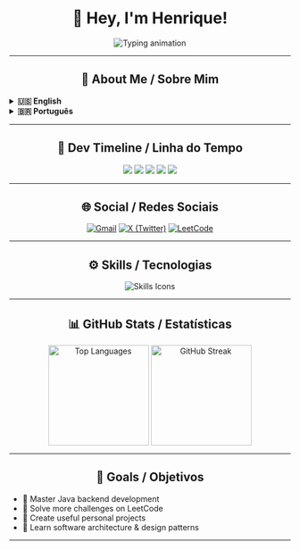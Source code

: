 <h1 align="center">👋 Hey, I'm Henrique!</h1>

<p align="center">
  <img src="https://readme-typing-svg.demolab.com?font=Fira+Code&size=28&pause=2000&color=0D90F2&center=true&width=600&lines=Junior+Backend+Developer;Python+%7C+C%2B%2B+%7C+Java;Tech+Enthusiast+and+Problem+Solver" alt="Typing animation" />
</p>

---

<h2 align="center">📖 About Me / Sobre Mim</h2>

<details>
  <summary><strong>🇺🇸 English</strong></summary>

  Hey! I'm Henrique, a passionate junior backend developer from Brazil. I started learning Python in October 2024 and since then have built several hands-on projects to sharpen my skills. I’m exploring C++ and diving into Java backend development. I’m 16 years old and love problem-solving through code. Building tools, simulations, and experimenting with new tech are my jam!

</details>

<details>
  <summary><strong>🇧🇷 Português</strong></summary>

  Fala aí! Me chamo Henrique, sou um desenvolvedor backend júnior do Brasil. Comecei a estudar Python em outubro de 2024 e desde então fiz vários projetos práticos pra consolidar o aprendizado. Também explorei C++ e estou me aprofundando em Java para backend. Tenho 16 anos e sou apaixonado por resolver problemas com código. Curto criar ferramentas, simulações e testar tecnologias novas.

</details>

---

<h2 align="center">📅 Dev Timeline / Linha do Tempo</h2>

<p align="center">
  <img src="https://img.shields.io/badge/Oct_2024-Started_Python-blue?style=for-the-badge" />
  <img src="https://img.shields.io/badge/Jan_2025-First_Projects-green?style=for-the-badge" />
  <img src="https://img.shields.io/badge/Mar_2025-Explored_CPP-orange?style=for-the-badge" />
  <img src="https://img.shields.io/badge/May_2025-Started_Java-yellow?style=for-the-badge" />
  <img src="https://img.shields.io/badge/Jun_2025-Building_Projects-purple?style=for-the-badge" />
</p>

---

<h2 align="center">🌐 Social / Redes Sociais</h2>

<p align="center">
  <a href="mailto:henriquelsilva911@gmail.com" target="_blank"><img src="https://img.shields.io/badge/Gmail-D14836?style=for-the-badge&logo=gmail&logoColor=white" alt="Gmail" /></a>
  <a href="https://x.com/lemavoos" target="_blank"><img src="https://img.shields.io/badge/X-000000?style=for-the-badge&logo=twitter&logoColor=white" alt="X (Twitter)" /></a>
  <a href="https://leetcode.com/lemavoos" target="_blank"><img src="https://img.shields.io/badge/LeetCode-FFA116?style=for-the-badge&logo=leetcode&logoColor=black" alt="LeetCode" /></a>
</p>

---

<h2 align="center">⚙️ Skills / Tecnologias</h2>

<p align="center">
  <img src="https://skillicons.dev/icons?i=python,cpp,java,sqlite,git,github,vscode,linux" alt="Skills Icons" />
</p>

---

<h2 align="center">📊 GitHub Stats / Estatísticas</h2>

<p align="center">
  <img 
    align="center" 
    alt="Top Languages" 
    height="180" 
    src="https://github-readme-stats.vercel.app/api/top-langs/?username=lemavos&theme=monokai&show_icons=true&hide_border=false&layout=compact" 
  />
  <img 
    align="center" 
    alt="GitHub Streak" 
    height="180" 
    src="https://github-readme-streak-stats.herokuapp.com/?user=lemavos&theme=monokai&hide_border=false" 
  />
</p>

---

<h2 align="center">🎯 Goals / Objetivos</h2>

<ul style="max-width: 600px; margin: auto;">
  <li>🔸 Master Java backend development</li>
  <li>🔸 Solve more challenges on LeetCode</li>
  <li>🔸 Create useful personal projects</li>
  <li>🔸 Learn software architecture & design patterns</li>
</ul>

---

